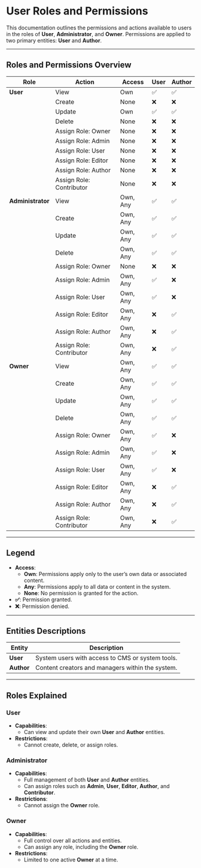 # User Roles and Permissions

This documentation outlines the permissions and actions available to users in the roles of **User**, **Administrator**, and **Owner**. Permissions are applied to two primary entities: **User** and **Author**.

---

## Roles and Permissions Overview

| **Role**          | **Action**               | **Access** | **User** | **Author** |
|-------------------|--------------------------|------------|----------|------------|
| **User**          | View                     | Own        | ✅        | ✅          |
|                   | Create                   | None       | ❌        | ❌          |
|                   | Update                   | Own        | ✅        | ✅          |
|                   | Delete                   | None       | ❌        | ❌          |
|                   | Assign Role: Owner       | None       | ❌        | ❌          |
|                   | Assign Role: Admin       | None       | ❌        | ❌          |
|                   | Assign Role: User        | None       | ❌        | ❌          |
|                   | Assign Role: Editor      | None       | ❌        | ❌          |
|                   | Assign Role: Author      | None       | ❌        | ❌          |
|                   | Assign Role: Contributor | None       | ❌        | ❌          |
| **Administrator** | View                     | Own, Any   | ✅        | ✅          |
|                   | Create                   | Own, Any   | ✅        | ✅          |
|                   | Update                   | Own, Any   | ✅        | ✅          |
|                   | Delete                   | Own, Any   | ✅        | ✅          |
|                   | Assign Role: Owner       | None       | ❌        | ❌          |
|                   | Assign Role: Admin       | Own, Any   | ✅        | ❌          |
|                   | Assign Role: User        | Own, Any   | ✅        | ❌          |
|                   | Assign Role: Editor      | Own, Any   | ❌        | ✅          |
|                   | Assign Role: Author      | Own, Any   | ❌        | ✅          |
|                   | Assign Role: Contributor | Own, Any   | ❌        | ✅          |
| **Owner**         | View                     | Own, Any   | ✅        | ✅          |
|                   | Create                   | Own, Any   | ✅        | ✅          |
|                   | Update                   | Own, Any   | ✅        | ✅          |
|                   | Delete                   | Own, Any   | ✅        | ✅          |
|                   | Assign Role: Owner       | Own, Any   | ✅        | ❌          |
|                   | Assign Role: Admin       | Own, Any   | ✅        | ❌          |
|                   | Assign Role: User        | Own, Any   | ✅        | ❌          |
|                   | Assign Role: Editor      | Own, Any   | ❌        | ✅          |
|                   | Assign Role: Author      | Own, Any   | ❌        | ✅          |
|                   | Assign Role: Contributor | Own, Any   | ❌        | ✅          |

---

## Legend

- **Access**:
  - **Own**: Permissions apply only to the user’s own data or associated content.
  - **Any**: Permissions apply to all data or content in the system.
  - **None**: No permission is granted for the action.
- **✅**: Permission granted.
- **❌**: Permission denied.

---

## Entities Descriptions

| **Entity** | **Description**                                  |
|------------|--------------------------------------------------|
| **User**   | System users with access to CMS or system tools. |
| **Author** | Content creators and managers within the system. |

---

## Roles Explained

### **User**

- **Capabilities**:
  - Can view and update their own **User** and **Author** entities.
- **Restrictions**:
  - Cannot create, delete, or assign roles.

### **Administrator**

- **Capabilities**:
  - Full management of both **User** and **Author** entities.
  - Can assign roles such as **Admin**, **User**, **Editor**, **Author**, and **Contributor**.
- **Restrictions**:
  - Cannot assign the **Owner** role.

### **Owner**

- **Capabilities**:
  - Full control over all actions and entities.
  - Can assign any role, including the **Owner** role.
- **Restrictions**:
  - Limited to one active **Owner** at a time.
